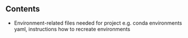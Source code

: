 # 

## Contents
   - Environment-related files needed for project e.g. conda environments yaml, instructions how to recreate environments
